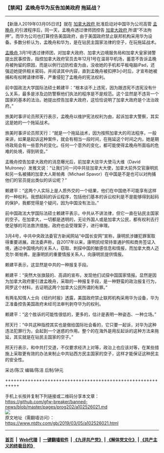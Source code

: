 ### 【禁闻】孟晚舟华为反告加美政府 拖延战？
------------------------

<div class="post_content">
 <p>
  【新唐人2019年03月05日讯】就在
  <a href="https://www.ntdtv.com/gb/加拿大政府.htm">
   加拿大政府
  </a>
  批准启动对中国华为公司高管
  <a href="https://www.ntdtv.com/gb/孟晚舟.htm">
   孟晚舟
  </a>
  的引渡程序后，同一天，孟晚舟透过律师团控告
  <a href="https://www.ntdtv.com/gb/加拿大政府.htm">
   加拿大政府
  </a>
  所谓“不法拘押”。而华为公司也打算控告美国政府，由于美国政府禁止联邦机构采用华为设备。多数分析认为，孟晚舟和华为，是在钻民主国家法律的空子，在玩拖延战术。
 </p>
 <p>
  <a href="https://www.ntdtv.com/gb/孟晚舟.htm">
   孟晚舟
  </a>
  3月1号透过律师团，对加拿大政府、加拿大边境服务局和加拿大皇家骑警提出民事控告，指控加拿大政府官员去年12月1号在温哥华机场，蓄意不告诉孟晚舟被拘留的原因，而是以例行边防检查为由，没收她的手机和平板电脑iPad，还强迫她提供相关密码，并阅读其中内容，直到孟晚舟被扣押3小时后，才宣布她被捕和有权聘请律师等，严重侵犯了孟晚舟的宪法权利。
 </p>
 <p>
  前中国政法大学国际法硕士赖建平：“根本谈不上违宪，因为跟违宪不违宪没有什么关系，最多是涉及边防警察他们执法的程序是不是规范。这个显然是不违背一个国家的基本的法治。她提出控告加拿大政府，这恰恰说明了加拿大政府是个法治政府。”
 </p>
 <p>
  旅美时事评论员邢天行表示，孟晚舟以维护宪法权利为由，起诉加拿大警察，其实这是她的一个拖延战术。
 </p>
 <p>
  旅美时事评论员邢天行：“就是一个拖延战术，因为按照加拿大的司法程序，一般来讲，如果是起诉这种案件，就会有相当一段时间，在拖延这个时间之内，她是期待政局会有一些意外的变化。任何一个意外的变化，都可能使得孟晚舟所面临的危难的处境，得到转变。”
 </p>
 <p>
  孟晚舟控告加拿大政府的消息曝光后，前加拿大驻华大使马大维（David Mulroney）发推文说：“让我们问一问中共驻加拿大大使，加拿大前外交官康明凯和另一名被捕的加拿大人斯帕弗（Michael Spavor）在中国是不是也可以对拘捕他们的官员提出类似的诉讼呢？”
 </p>
 <p>
  赖建平：“这两个人实际上是人质外交的一个结果，他们在中国绝不可能享有这样的一种权利。我想起码的诉讼程序，包括他们基本的诉讼权利是不是能够得到起码的保护，我都觉得是个疑问，因为中国没有法治。”
 </p>
 <p>
  前中国政法大学国际法硕士赖建平表示，中共从不讲法律，但它一直在钻民主国家的空子。在加拿大，一切都是透明的，无论外国人或是加拿大公民，都有权利去行使足够的司法救济措施，政府也会受理案子，进行审理。
 </p>
 <p>
  3月4号，中共中央政法委官方新闻网站“中国长安网”宣称，康明凯涉嫌犯罪案取得重要进展。政法委声称，自2017年以来，康明凯经常持普通护照和商务签证入境，通过中国境内的关系人，窃取、刺探中国的敏感信息和情报，而加拿大商人迈克尔·斯帕弗，是康明凯的重要情报关系人，向康明凯提供情报。
 </p>
 <p>
  赖建平表示，这显然是中共的一种报复手段。
 </p>
 <p>
  赖建平：“突然大张旗鼓的、高调的宣布，发现他们试探中国国家情报。显然是因为加拿大政府要引渡孟晚舟，采取的一种报复手段，是一种野蛮的政治报复行为，网罗这个材料，去证明这两个加拿大公民所谓的有罪。”
 </p>
 <p>
  有两名知情人士向《纽约时报》透露，美国政府禁止联邦机构采用华为设备，华为正准备控告美国政府未经司法审判剥夺华为的权利。
 </p>
 <p>
  赖建平：“这个胜诉的可能性很低的，更多的，估计是表明一种姿态、一种立场。”
 </p>
 <p>
  邢天行：“中共这种指控其实也是做给国际社会看的，它只要一起诉，对华为这种违法犯罪行为，会起到一个迷惑的作用。整个的在海外是用反起诉的这种方法来拖延，其实就是在钻民主国家的空子。”
 </p>
 <p>
  邢天行表示，和中共打交道，不仅要求经济上对等，政治上也应该对等，在某些措施上采取更有效的办法来制止中共钻西方民主国家的空子，这样才能保证这种民主的安全性。
 </p>
 <p>
  采访/陈汉 编辑/陈洁 后制/钟元
 </p>
 <p>
 </p>
 <div class="single_ad">
 </div>
</div>

+++++++++++++++++++++++++++++++++++++++++++++++++++++++++++<br/><br/>
手机上长按并复制下列链接或二维码分享本文章：<br/>
https://github.com/gfw-breaker/banned-news/blob/master/pages/prog202/a102526021.md <br/>
<a href='https://github.com/gfw-breaker/banned-news/blob/master/pages/prog202/a102526021.md'><img src='https://github.com/gfw-breaker/banned-news/blob/master/pages/prog202/a102526021.md.png'/></a> <br/>
原文地址（需翻墙访问）：https://www.ntdtv.com/gb/2019/03/05/a102526021.html


------------------------
#### [首页](https://github.com/gfw-breaker/banned-news/blob/master/README.md) &nbsp;|&nbsp; [Web代理](https://github.com/labour-camp/helloworld) &nbsp;|&nbsp; [一键翻墙软件](https://github.com/gfw-breaker/nogfw/blob/master/README.md) &nbsp;| [《九评共产党》](https://github.com/gfw-breaker/9ping.md/blob/master/README.md#九评之一评共产党是什么) | [《解体党文化》](https://github.com/gfw-breaker/jtdwh.md/blob/master/README.md) | [《共产主义的终极目的》](https://github.com/gfw-breaker/gczydzjmd.md/blob/master/README.md)

